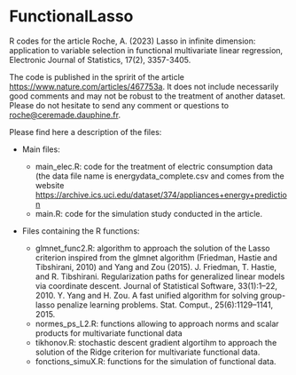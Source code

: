 # FunctionalLasso
R codes for the article Roche, A. (2023) Lasso in infinite dimension: application to variable selection in functional multivariate linear regression, Electronic Journal of Statistics, 17(2), 3357-3405.

The code is published in the spririt of the article https://www.nature.com/articles/467753a. It does not include necessarily good comments and may not be robust to the treatment of another dataset. Please do not hesitate to send any comment or questions to roche@ceremade.dauphine.fr. 

Please find here a description of the files: 
* Main files: 
  - main_elec.R: code for the treatment of electric consumption data (the data file name is energydata_complete.csv and comes from the website https://archive.ics.uci.edu/dataset/374/appliances+energy+prediction
  - main.R: code for the simulation study conducted in the article.
 
* Files containing the R functions:
  - glmnet_func2.R: algorithm to approach the solution of the Lasso criterion inspired from the glmnet algorithm (Friedman, Hastie and Tibshirani, 2010) and Yang and Zou (2015). 
        J. Friedman, T. Hastie, and R. Tibshirani. Regularization paths for generalized linear models via coordinate descent. Journal of Statistical Software,
33(1):1–22, 2010.
      Y. Yang and H. Zou. A fast unified algorithm for solving group-lasso penalize learning problems. Stat. Comput., 25(6):1129–1141, 2015.
  - normes_ps_L2.R: functions allowing to approach norms and scalar products for multivariate functional data
  - tikhonov.R: stochastic descent gradient algortihm to approach the solution of the Ridge criterion for multivariate functional data.
  - fonctions_simuX.R: functions for the simulation of functional data. 
